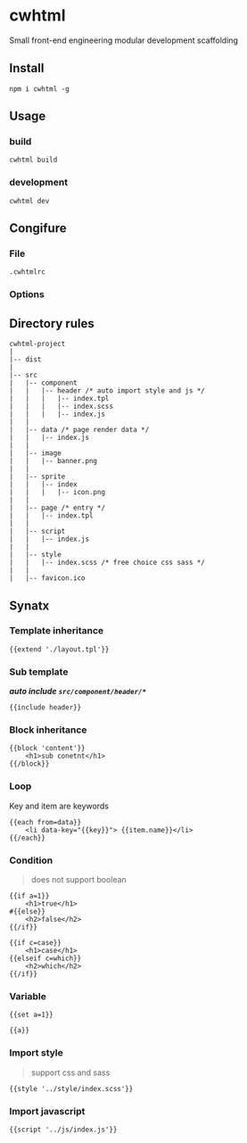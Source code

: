 # cwhtml

Small front-end engineering modular development scaffolding

## Install

```
npm i cwhtml -g
```
## Usage

### build

```
cwhtml build
```

### development

```
cwhtml dev
```

## Congifure

### File

`.cwhtmlrc`

### Options


## Directory rules

```
cwhtml-project
|
|-- dist
|
|-- src
|   |-- component
|   |   |-- header /* auto import style and js */
|   |   |   |-- index.tpl
|   |   |   |-- index.scss
|   |   |   |-- index.js
|   |
|   |-- data /* page render data */
|   |   |-- index.js
|   |
|   |-- image
|   |   |-- banner.png
|   |
|   |-- sprite
|   |   |-- index
|   |   |   |-- icon.png
|   |
|   |-- page /* entry */
|   |   |-- index.tpl
|   |   
|   |-- script
|   |   |-- index.js
|   |
|   |-- style
|   |   |-- index.scss /* free choice css sass */
|   |
|   |-- favicon.ico
```

## Synatx

### Template inheritance

```
{{extend './layout.tpl'}}
```

### Sub template

***auto include `src/component/header/*`***

```
{{include header}}
```

### Block inheritance

```
{{block 'content'}}
    <h1>sub conetnt</h1>
{{/block}}
```

### Loop

Key and item are keywords

```
{{each from=data}}
    <li data-key="{{key}}"> {{item.name}}</li>
{{/each}}
```

### Condition

> does not support boolean

```
{{if a=1}}
    <h1>true</h1>
#{{else}}
    <h2>false</h2>
{{/if}}

{{if c=case}}
    <h1>case</h1>
{{elseif c=which}}
    <h2>which</h2>
{{/if}}
```

### Variable

```
{{set a=1}}

{{a}}
```

### Import style

> support css and sass

```
{{style '../style/index.scss'}}
````

### Import javascript

```
{{script '../js/index.js'}}
````
